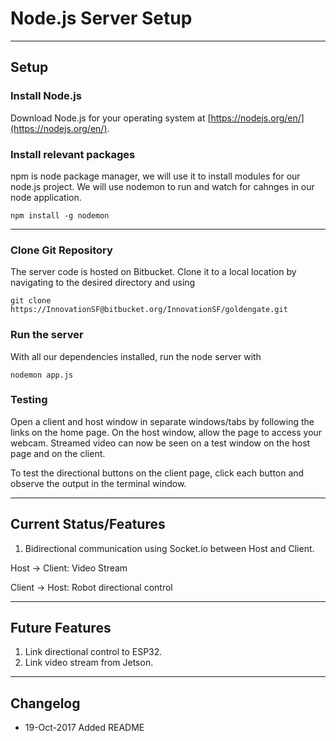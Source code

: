 # Node.js Server Setup

----
## Setup

### Install Node.js
Download Node.js for your operating system at [https://nodejs.org/en/](https://nodejs.org/en/). 

### Install relevant packages

npm is node package manager, we will use it to install modules for our node.js project. We will use nodemon to run and watch for cahnges in our node application.

    npm install -g nodemon


----
### Clone Git Repository

The server code is hosted on Bitbucket. Clone it to a local location by navigating to the desired directory and using

    git clone https://InnovationSF@bitbucket.org/InnovationSF/goldengate.git

### Run the server

With all our dependencies installed, run the node server with 

    nodemon app.js

### Testing

Open a client and host window in separate windows/tabs by following the links on the home page. On the host window, allow the page to access your webcam. Streamed video can now be seen on a test window on the host page and on the client.

To test the directional buttons on the client page, click each button and observe the output in the terminal window.

----
## Current Status/Features

1. Bidirectional communication using Socket.io between Host and Client. 

Host -> Client: Video Stream

Client -> Host: Robot directional control

----
## Future Features

1. Link directional control to ESP32.
2. Link video stream from Jetson.

----
## Changelog
* 19-Oct-2017 Added README
